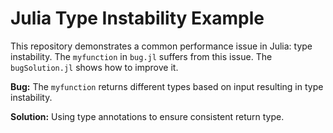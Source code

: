 # Julia Type Instability Example

This repository demonstrates a common performance issue in Julia: type instability.  The `myfunction` in `bug.jl` suffers from this issue. The `bugSolution.jl` shows how to improve it.

**Bug:** The `myfunction` returns different types based on input resulting in type instability.

**Solution:** Using type annotations to ensure consistent return type.
